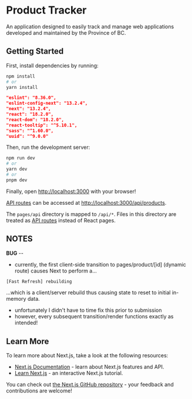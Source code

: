# Product Tracker

An application designed to easily track and manage web applications developed and maintained by the Province of BC.

## Getting Started

First, install dependencies by running:

```bash
npm install
# or
yarn install
```

```JSON
"eslint": "8.36.0",
"eslint-config-next": "13.2.4",
"next": "13.2.4",
"react": "18.2.0",
"react-dom": "18.2.0",
"react-tooltip": "^5.10.1",
"sass": "^1.60.0",
"uuid": "^9.0.0"
```

Then, run the development server:

```bash
npm run dev
# or
yarn dev
# or
pnpm dev
```

Finally, open [http://localhost:3000](http://localhost:3000) with your browser!

[API routes](https://nextjs.org/docs/api-routes/introduction) can be accessed at [http://localhost:3000/api/products](http://localhost:3000/api/products).

The `pages/api` directory is mapped to `/api/*`. Files in this directory are treated as [API routes](https://nextjs.org/docs/api-routes/introduction) instead of React pages.

## NOTES

**BUG** -- 
- currently, the first client-side transition to pages/product/[id] (dynamic route) causes Next to perform a...
```bash
[Fast Refresh] rebuilding
```
...which is a client/server rebuild thus causing state to reset to initial in-memory data.
- unfortunately I didn't have to time fix this prior to submission
- however, every subsequent transition/render functions exactly as intended! 

## Learn More

To learn more about Next.js, take a look at the following resources:

- [Next.js Documentation](https://nextjs.org/docs) - learn about Next.js features and API.
- [Learn Next.js](https://nextjs.org/learn) - an interactive Next.js tutorial.

You can check out [the Next.js GitHub repository](https://github.com/vercel/next.js/) - your feedback and contributions are welcome!